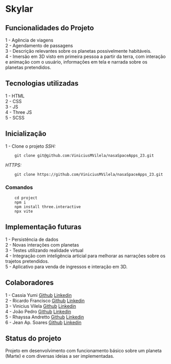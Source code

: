 # Skylar

## Funcionalidades do Projeto
1 - Agência de viagens<br>
2 - Agendamento de passagens<br>
3 - Descrição relevantes sobre os planetas possivelmente habitáveis.<br>
4 - Imersão em 3D visto em primeira pessoa a partir da terra,
com interação e animação com o usuário, informações em tela e narrada sobre os planetas pretendidos.

## Tecnologias utilizadas
1 - HTML<br>
2 - CSS<br>
3 - JS<br>
4 - Three JS<br>
5 - SCSS

## Inicialização
1 - Clone o projeto
*SSH:* 
```
    git clone git@github.com:ViniciusMVilela/nasaSpaceApps_23.git
```

*HTTPS:*
```
    git clone https://github.com/ViniciusMVilela/nasaSpaceApps_23.git
```
### Comandos

```
    cd project
    npm i
    npm install three.interactive
    npx vite
```

## Implementação futuras
1 - Persistência de dados<br>
2 - Novas interações com planetas<br>
3 - Testes utilizando realidade virtual<br>
4 - Integração com inteligência articial para melhorar as narrações sobre os trajetos pretendidos.<br>
5 - Aplicativo para venda de ingressos e interação em 3D.

## Colaboradores
1 - Cassia Yumi [Github](https://github.com/cassiab13) [Linkedin](https://www.linkedin.com/in/cassia-basso1?utm_source=share&utm_campaign=share_via&utm_content=profile&utm_medium=ios_app)<br>
2 - Ricardo Francisco [Github](https://github.com/ricardoofilho) [Linkedin](https://www.linkedin.com/in/ricardo-francisco2710?utm_source=share&utm_campaign=share_via&utm_content=profile&utm_medium=ios_app)<br>
3 - Vinicius Vilela [Github](https://github.com/viniciusMVilela) [Linkedin](https://www.linkedin.com/in/vin%C3%ADcius-vilela-826a04234?utm_source=share&utm_campaign=share_via&utm_content=profile&utm_medium=ios_app)<br>
4 - João Pedro [Github](https://github.com/joaopedrohb) [Linkedin](https://www.linkedin.com/in/jo%C3%A3o-pedro-hieda-bortolotto-0268a7234?utm_source=share&utm_campaign=share_via&utm_content=profile&utm_medium=ios_app)<br>
5 - Rhayssa Andretto [Github](https://github.com/rhayssaandretto) [Linkedin](https://www.linkedin.com/in/rhayssa-andretto?utm_source=share&utm_campaign=share_via&utm_content=profile&utm_medium=android_app)<br>
6 - Jean Ap. Soares [Github](https://github.com/jeanunicesumar) [Linkedin](https://www.linkedin.com/in/jean-soares-058836258?utm_source=share&utm_campaign=share_via&utm_content=profile&utm_medium=ios_app)<br>

## Status do projeto 
Projeto em desenvolvimento com funcionamento básico sobre um planeta (Marte) e com diversas
ideias a ser implementadas.
